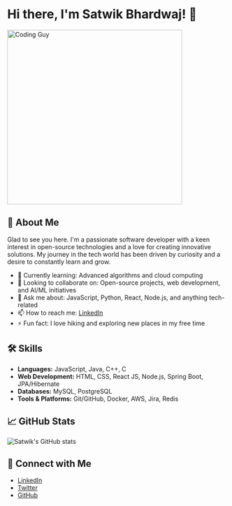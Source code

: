 # Hi there, I'm Satwik Bhardwaj! 👋

<img src="https://i.pinimg.com/originals/2c/ed/e2/2cede23d76871eaceec68895d929a564.jpg" alt="Coding Guy" width="auto" height="400">

## 🚀 About Me

Glad to see you here. I'm a passionate software developer with a keen interest in open-source technologies and a love for creating innovative solutions. My journey in the tech world has been driven by curiosity and a desire to constantly learn and grow.

- 🌱 Currently learning: Advanced algorithms and cloud computing
- 👯 Looking to collaborate on: Open-source projects, web development, and AI/ML initiatives
- 💬 Ask me about: JavaScript, Python, React, Node.js, and anything tech-related
- 📫 How to reach me: [LinkedIn](https://www.linkedin.com/in/satwik-bhardwaj)
- ⚡ Fun fact: I love hiking and exploring new places in my free time

## 🛠️ Skills

- **Languages:** JavaScript, Java, C++, C
- **Web Development:** HTML, CSS, React JS, Node.js, Spring Boot, JPA/Hibernate
- **Databases:** MySQL, PostgreSQL
- **Tools & Platforms:** Git/GitHub, Docker, AWS, Jira, Redis

## 📈 GitHub Stats

![Satwik's GitHub stats](https://github-readme-stats.vercel.app/api?username=Satwik-Bhardwaj&show_icons=true&theme=radical)

## 🔗 Connect with Me

- [LinkedIn](https://www.linkedin.com/in/satwik-bhardwaj)
- [Twitter](https://twitter.com/me_aryl)
- [GitHub](https://github.com/Satwik-Bhardwaj)
